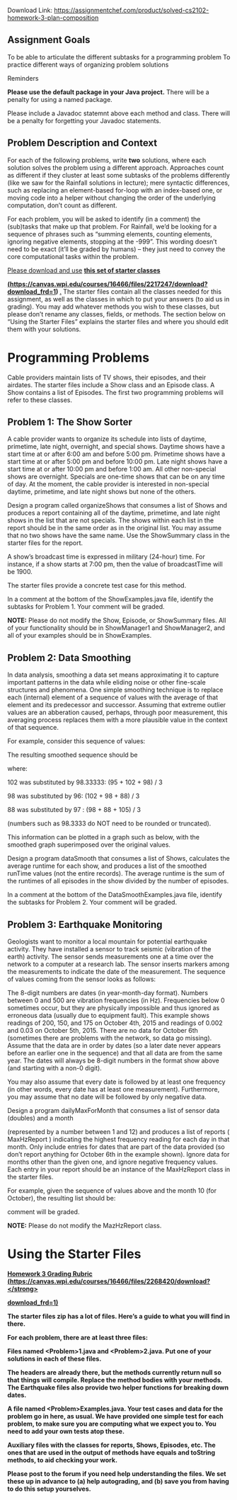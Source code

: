 Download Link: https://assignmentchef.com/product/solved-cs2102-homework-3-plan-composition
<br>
<h2>Assignment Goals</h2>

To be able to articulate the different subtasks for a programming problem To practice different ways of organizing problem solutions

Reminders

<strong> Please use the default package in your Java project.</strong> There will be a penalty for using a named package.

Please include a Javadoc statemnt above each method and class. There will be a penalty for forgetting your Javadoc statements.

<h2>Problem Description and Context</h2>

For each of the following problems, write <strong>two</strong> solutions, where each solution solves the problem using a different approach. Approaches count as different if they cluster at least some subtasks of the problems differently (like we saw for the Rainfall solutions in lecture); mere syntactic differences, such as replacing an element-based for-loop with an index-based one, or moving code into a helper without changing the order of the underlying computation, don’t count as different.

For each problem, you will be asked to identify (in a comment) the (sub)tasks that make up that problem. For Rainfall, we’d be looking for a sequence of phrases such as “summing elements, counting elements, ignoring negative elements, stopping at the -999”. This wording doesn’t need to be exact (it’ll be graded by humans) – they just need to convey the core computational tasks within the problem.

<a href="https://canvas.wpi.edu/courses/16466/files/2217247/download?download_frd=1">Please download and use</a> <a href="https://canvas.wpi.edu/courses/16466/files/2217247/download?download_frd=1"><strong>this set of starter classes</strong></a> <a href="https://canvas.wpi.edu/courses/16466/files/2217247/download?download_frd=1"><strong> </strong></a>

<a href="https://canvas.wpi.edu/courses/16466/files/2217247/download?download_frd=1"><strong>(https://canvas.wpi.edu/courses/16466/files/2217247/download?download_frd=1) </strong></a><a href="https://canvas.wpi.edu/courses/16466/files/2217247/download?download_frd=1">.</a> The starter files contain all the classes needed for this assignment, as well as the classes in which to put your answers (to aid us in grading). You may add whatever methods you wish to these classes, but please don’t rename any classes, fields, or methods. The section below on “Using the Starter Files” explains the starter files and where you should edit them with your solutions.

<h1>Programming Problems</h1>

Cable providers maintain lists of TV shows, their episodes, and their airdates. The starter files include a Show class and an Episode class. A Show contains a list of Episodes. The first two programming problems will refer to these classes.

<h2>Problem 1: The Show Sorter</h2>

A cable provider wants to organize its schedule into lists of daytime, primetime, late night, overnight, and special shows. Daytime shows have a start time at or after 6:00 am and before 5:00 pm. Primetime shows have a start time at or after 5:00 pm and before 10:00 pm. Late night shows have a start time at or after 10:00 pm and before 1:00 am. All other non-special shows are overnight. Specials are one-time shows that can be on any time of day. At the moment, the cable provider is interested in non-special daytime, primetime, and late night shows but none of the others.

Design a program called organizeShows that consumes a list of Shows and produces a report containing all of the daytime, primetime, and late night shows in the list that are not specials. The shows within each list in the report should be in the same order as in the original list. You may assume that no two shows have the same name. Use the ShowSummary class in the starter files for the report.

A show’s broadcast time is expressed in military (24-hour) time. For instance, if a show starts at 7:00 pm, then the value of broadcastTime will be 1900.

The starter files provide a concrete test case for this method.

In a comment at the bottom of the ShowExamples.java file, identify the subtasks for Problem 1. Your comment will be graded.

<strong>NOTE:</strong> Please do not modify the Show, Episode, or ShowSummary files. All of your functionality should be in ShowManager1 and ShowManager2, and all of your examples should be in ShowExamples.

<h2>Problem 2: Data Smoothing</h2>

In data analysis, smoothing a data set means approximating it to capture important patterns in the data while eliding noise or other fine-scale structures and phenomena. One simple smoothing technique is to replace each (internal) element of a sequence of values with the average of that element and its predecessor and successor. Assuming that extreme outlier values are an abberation caused, perhaps, through poor measurement, this averaging process replaces them with a more plausible value in the context of that sequence.

For example, consider this sequence of values:

The resulting smoothed sequence should be

where:

102 was substituted by 98.33333: (95 + 102 + 98) / 3

98 was substituted by 96: (102 + 98 + 88) / 3

88 was substituted by 97 : (98 + 88 + 105) / 3

(numbers such as 98.3333 do NOT need to be rounded or truncated).

This information can be plotted in a graph such as below, with the smoothed graph superimposed over the original values.

Design a program dataSmooth that consumes a list of Shows, calculates the average runtime for each show, and produces a list of the smoothed runTime values (not the entire records). The average runtime is the sum of the runtimes of all episodes in the show divided by the number of episodes.

In a comment at the bottom of the DataSmoothExamples.java file, identify the subtasks for Problem 2. Your comment will be graded.

<h2>Problem 3: Earthquake Monitoring</h2>

Geologists want to monitor a local mountain for potential earthquake activity. They have installed a sensor to track seismic (vibration of the earth) activity. The sensor sends measurements one at a time over the network to a computer at a research lab. The sensor inserts markers among the measurements to indicate the date of the measurement. The sequence of values coming from the sensor looks as follows:

The 8-digit numbers are dates (in year-month-day format). Numbers between 0 and 500 are vibration frequencies (in Hz). Frequencies below 0 sometimes occur, but they are physically impossible and thus ignored as erroneous data (usually due to equipment fault). This example shows readings of 200, 150, and 175 on October 4th, 2015 and readings of 0.002 and 0.03 on October 5th, 2015. There are no data for October 6th (sometimes there are problems with the network, so data go missing). Assume that the data are in order by dates (so a later date never appears before an earlier one in the sequence) and that all data are from the same year. The dates will always be 8-digit numbers in the format show above (and starting with a non-0 digit).

You may also assume that every date is followed by at least one frequency (in other words, every date has at least one measurement). Furthermore, you may assume that no date will be followed by only negative data.

Design a program dailyMaxForMonth that consumes a list of sensor data (doubles) and a month

(represented by a number between 1 and 12) and produces a list of reports ( MaxHzReport ) indicating the highest frequency reading for each day in that month. Only include entries for dates that are part of the data provided (so don’t report anything for October 6th in the example shown). Ignore data for months other than the given one, and ignore negative frequency values. Each entry in your report should be an instance of the MaxHzReport class in the starter files.

For example, given the sequence of values above and the month 10 (for October), the resulting list should be:

comment will be graded.

<strong>NOTE:</strong> Please do not modify the MazHzReport class.

<h1>Using the Starter Files</h1>

<a href="https://canvas.wpi.edu/courses/16466/files/2268420/download?download_frd=1"><strong>Homework 3 Gradin</strong></a><a href="https://canvas.wpi.edu/courses/16466/files/2268420/download?download_frd=1"><strong>g</strong></a><a href="https://canvas.wpi.edu/courses/16466/files/2268420/download?download_frd=1"><strong> Rubric</strong></a> <a href="https://canvas.wpi.edu/courses/16466/files/2268420/download?download_frd=1"><strong> </strong></a><a href="https://canvas.wpi.edu/courses/16466/files/2268420/download?download_frd=1"><strong>(https://canvas.wpi.edu/courses/16466/files/2268420/download?</strong></a>

<a href="https://canvas.wpi.edu/courses/16466/files/2268420/download?download_frd=1"><strong>download_frd=1)</strong></a>

The starter files zip has a lot of files. Here’s a guide to what you will find in there.

For each problem, there are at least three files:

Files named &lt;Problem&gt;1.java and &lt;Problem&gt;2.java. Put one of your solutions in each of these files.

The headers are already there, but the methods currently return null so that things will compile. Replace the method bodies with your methods. The Earthquake files also provide two helper functions for breaking down dates.

A file named &lt;Problem&gt;Examples.java. Your test cases and data for the problem go in here, as usual. We have provided one simple test for each problem, to make sure you are computing what we expect you to. You need to add your own tests atop these.

Auxiliary files with the classes for reports, Shows, Episodes, etc. The ones that are used in the output of methods have equals and toString methods, to aid checking your work.

Please post to the forum if you need help understanding the files. We set these up in advance to (a) help autograding, and (b) save you from having to do this setup yourselves.



